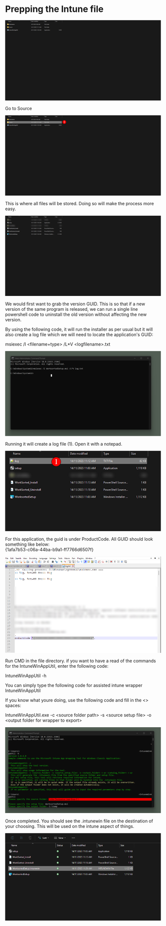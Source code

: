 # Prepping the Intune file

![](<../../../.gitbook/assets/0 (6).png>)

Go to Source

![](<../../../.gitbook/assets/1 (6).png>)

This is where all files will be stored. Doing so will make the process more easy.

![](<../../../.gitbook/assets/2 (6).png>)

We would first want to grab the version GUID. This is so that if a new version of the same program is released, we can run a single line powershell code to uninstall the old version without affecting the new version.

By using the following code, it will run the installer as per usual but it will also create a log file which we will need to locate the application's GUID:

msiexec /I \<filename+type> /L\*V \<logfilename>.txt

![](<../../../.gitbook/assets/3 (6).png>)

Running it will create a log file (1). Open it with a notepad.

![](<../../../.gitbook/assets/4 (4).png>)

For this application, the guid is under ProductCode. All GUID should look something like below:\
{1afa7b53-c06a-44ba-b9a1-ff7766d6507f}

![](<../../../.gitbook/assets/5 (4).png>)

Run CMD in the file directory. if you want to have a read of the commands for the IntuneWinAppUtil, enter the following code:

IntuneWinAppUtil -h

You can simply type the following code for assisted intune wrapper\
IntuneWinAppUtil

If you know what youre doing, use the following code and fill in the <> spaces:

IntuneWinAppUtil.exe -c \<source folder path> -s \<source setup file> -o \<output folder for wrapper to export>

![](<../../../.gitbook/assets/6 (4).png>)

Once completed. You should see the .intunewin file on the destination of your choosing. This will be used on the intune aspect of things.

![](<../../../.gitbook/assets/7 (3).png>)
